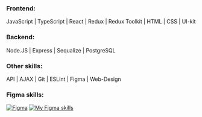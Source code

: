 <!-- ## Hi there! I'm Aslanbek! -->

### Frontend:
JavaScript | TypeScript | React | Redux | Redux Toolkit | HTML | CSS | UI-kit

### Backend:
Node.JS | Express | Sequalize | PostgreSQL

### Other skills:
API | AJAX | Git | ESLint | Figma | Web-Design

<!-- [![codewars](https://www.codewars.com/users/Pofigor/badges/large)](https://www.codewars.com/users/Pofigor)  -->

<!-- ### My pet-projects:
[![step](https://user-images.githubusercontent.com/99525626/188272577-0bc0f1d8-effe-4a02-bd4b-b0d701e138d2.png)](https://pofigor.github.io/step-up-store/)
[![vashaPizza](https://user-images.githubusercontent.com/99525626/227725839-f2a5fb26-6bb5-4975-97d2-b677e9025b14.png)](https://vashapizza.vercel.app/) -->

### Figma skills:
[![Figma](https://github.com/Kaipaeff/Kaipaeff/assets/99525626/59e291ab-a280-4785-a65d-4d07485eb762)](https://www.behance.net/Kaipaeff)
[![My Figma skills](https://user-images.githubusercontent.com/99525626/228199441-adeb5d50-0fc7-480d-a2b5-48f37b9774a4.png)](https://www.behance.net/Kaipaeff)

